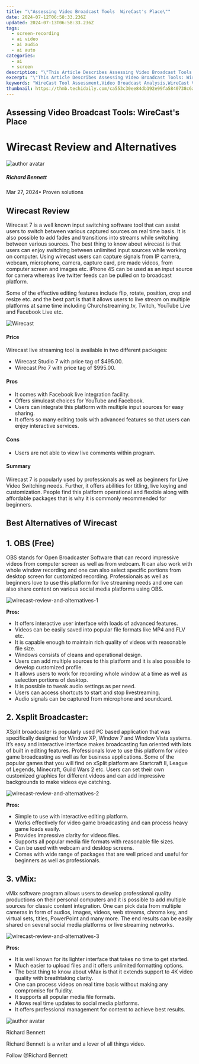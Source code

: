```yaml
---
title: "\"Assessing Video Broadcast Tools  WireCast's Place\""
date: 2024-07-12T06:58:33.236Z
updated: 2024-07-13T06:58:33.236Z
tags: 
  - screen-recording
  - ai video
  - ai audio
  - ai auto
categories: 
  - ai
  - screen
description: "\"This Article Describes Assessing Video Broadcast Tools: WireCast's Place\""
excerpt: "\"This Article Describes Assessing Video Broadcast Tools: WireCast's Place\""
keywords: "WireCast Tool Assessment,Video Broadcast Analysis,WireCast Viewer Features,Broadcaster Broadcast Tools,Video Transmission Platforms,Broadcast Software Review,Live Streaming Solutions"
thumbnail: https://thmb.techidaily.com/ca553c30ee84db192e99fa5840738c6a29a319bf3596b8900296a25dc73f79cf.png
---
```


## Assessing Video Broadcast Tools: WireCast's Place

# Wirecast Review and Alternatives
![author avatar](https://images.wondershare.com/filmora/article-images/richard-bennett.jpg)

##### Richard Bennett

 Mar 27, 2024• Proven solutions

## Wirecast Review

 Wirecast 7 is a well known input switching software tool that can assist users to switch between various captured sources on real time basis. It is also possible to add fades and transitions into streams while switching between various sources. The best thing to know about wirecast is that users can enjoy switching between unlimited input sources while working on computer. Using wirecast users can capture signals from IP camera, webcam, microphone, camera, capture card, pre made videos, from computer screen and images etc. iPhone 4S can be used as an input source for camera whereas live twitter feeds can be pulled on to broadcast platform.

 Some of the effective editing features include flip, rotate, position, crop and resize etc. and the best part is that it allows users to live stream on multiple platforms at same time including Churchstreaming.tv, Twitch, YouTube Live and Facebook Live etc.

![Wirecast](https://images.wondershare.com/filmora/article-images/wirecast-1.jpg)

#### Price

 Wirecast live streaming tool is available in two different packages:

* Wirecast Studio 7 with price tag of $495.00.
* Wirecast Pro 7 with price tag of $995.00.

#### Pros

* It comes with Facebook live integration facility.
* Offers simulcast choices for YouTube and Facebook.
* Users can integrate this platform with multiple input sources for easy sharing.
* It offers so many editing tools with advanced features so that users can enjoy interactive services.

#### Cons

* Users are not able to view live comments within program.

#### Summary

 Wirecast 7 is popularly used by professionals as well as beginners for Live Video Switching needs. Further, it offers abilities for titling, live keying and customization. People find this platform operational and flexible along with affordable packages that is why it is commonly recommended for beginners.

## Best Alternatives of Wirecast

## 1. OBS (Free)

 OBS stands for Open Broadcaster Software that can record impressive videos from computer screen as well as from webcam. It can also work with whole window recording and one can also select specific portions from desktop screen for customized recording. Professionals as well as beginners love to use this platform for live streaming needs and one can also share content on various social media platforms using OBS.

![wirecast-review-and-alternatives-1](https://images.wondershare.com/filmora/article-images/wirecast-review-and-alternatives-1.jpg)

**Pros:**

* It offers interactive user interface with loads of advanced features.
* Videos can be easily saved into popular file formats like MP4 and FLV etc.
* It is capable enough to maintain rich quality of videos with reasonable file size.
* Windows consists of cleans and operational design.
* Users can add multiple sources to this platform and it is also possible to develop customized profile.
* It allows users to work for recording whole window at a time as well as selection portions of desktop.
* It is possible to tweak audio settings as per need.
* Users can access shortcuts to start and stop livestreaming.
* Audio signals can be captured from microphone and soundcard.

## 2. Xsplit Broadcaster:

 XSplit broadcaster is popularly used PC based application that was specifically designed for Window XP, Window 7 and Window Vista systems. It’s easy and interactive interface makes broadcasting fun oriented with lots of built in editing features. Professionals love to use this platform for video game broadcasting as well as for business applications. Some of the popular games that you will find on xSplit platform are Startcraft II, League of Legends, Minecraft, Guild Wars 2 etc. Users can set their own customized graphics for different videos and can add impressive backgrounds to make videos eye catching.

![wirecast-review-and-alternatives-2](https://images.wondershare.com/filmora/article-images/wirecast-review-and-alternatives-2.jpg)

**Pros:**

* Simple to use with interactive editing platform.
* Works effectively for video game broadcasting and can process heavy game loads easily.
* Provides impressive clarity for videos files.
* Supports all popular media file formats with reasonable file sizes.
* Can be used with webcam and desktop screens.
* Comes with wide range of packages that are well priced and useful for beginners as well as professionals.

## 3. vMix:

 vMix software program allows users to develop professional quality productions on their personal computers and it is possible to add multiple sources for classic content integration. One can pick data from multiple cameras in form of audios, images, videos, web streams, chroma key, and virtual sets, titles, PowerPoint and many more. The end results can be easily shared on several social media platforms or live streaming networks.

![wirecast-review-and-alternatives-3](https://images.wondershare.com/filmora/article-images/wirecast-review-and-alternatives-3.jpg)

**Pros:**

* It is well known for its lighter interface that takes no time to get started.
* Much easier to upload files and it offers unlimited formatting options.
* The best thing to know about vMax is that it extends support to 4K video quality with breathtaking clarity.
* One can process videos on real time basis without making any compromise for fluidity.
* It supports all popular media file formats.
* Allows real time updates to social media platforms.
* It offers professional management for content to achieve best results.

![author avatar](https://images.wondershare.com/filmora/article-images/richard-bennett.jpg)

Richard Bennett

Richard Bennett is a writer and a lover of all things video.

Follow @Richard Bennett


<ins class="adsbygoogle"
     style="display:block"
     data-ad-format="autorelaxed"
     data-ad-client="ca-pub-7571918770474297"
     data-ad-slot="1223367746"></ins>



<ins class="adsbygoogle"
     style="display:block"
     data-ad-client="ca-pub-7571918770474297"
     data-ad-slot="8358498916"
     data-ad-format="auto"
     data-full-width-responsive="true"></ins>





